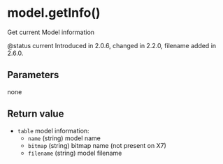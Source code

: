 # model.getInfo()

Get current Model information

@status current Introduced in 2.0.6, changed in 2.2.0, filename added in 2.6.0.

## Parameters

none

## Return value

* `table` model information:
  * `name` (string) model name
  * `bitmap` (string) bitmap name (not present on X7)
  * `filename` (string) model filename
